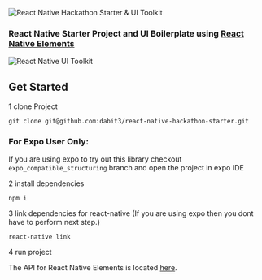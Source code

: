 ![React Native Hackathon Starter & UI Toolkit](http://i.imgur.com/kJA1dU0.png)
### React Native Starter Project and UI Boilerplate using [React Native Elements](https://github.com/dabit3/React-Native-Elements)

![React Native UI Toolkit](http://i.imgur.com/tqxDeoG.png)

## Get Started


1 clone Project

```
git clone git@github.com:dabit3/react-native-hackathon-starter.git
```


### For Expo User Only:
If you are using expo to try out this library checkout `expo_compatible_structuring` branch and open the project in expo IDE

2 install dependencies

```
npm i
```

3 link dependencies for react-native (If you are using expo then you dont have to perform next step.)

```
react-native link
```

4 run project

The API for React Native Elements is located [here](https://github.com/dabit3/React-Native-Elements).

